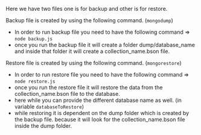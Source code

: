 Here we have two files one is for backup and other is for restore.

Backup file is created by using the following command. (`mongodump`)
- In order to run backup file you need to have the following command => `node backup.js`
- once you run the backup file it will create a folder dump/database_name and inside that folder it will create a collection_name.bson file.

Restore file is created by using the following command. (`mongorestore`)
- In order to run restore file you need to have the following command => `node restore.js`
- once you run the restore file it will restore the data from the collection_name.bson file to the database.
- here while you can provide the different database name as well. (in variable `databaseToRestore`)
- while restoring it is dependent on the dump folder which is created by the backup file. because it will look for the collection_name.bson file inside the dump folder.
